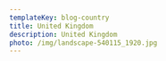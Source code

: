 ```yaml
---
templateKey: blog-country
title: United Kingdom
description: United Kingdom
photo: /img/landscape-540115_1920.jpg
---
```


